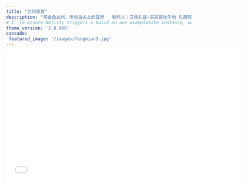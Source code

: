```yaml
---
title: "兰州美食"
description: "来金色兰州，体验舌尖上的甘肃   制作人：艾依扎提·买买提吐尔地 扎西旺姆"
# 1. To ensure Netlify triggers a build on our exampleSite instance, we need to change a file in the exampleSite directory.
theme_version: '2.8.000'
cascade:
 featured_image: '/images/fengmian3.jpg'
---
```

<iframe src="//player.bilibili.com/player.html?aid=479988388&bvid=BV1RT411f78e&cid=1023917257&p=1" scrolling="no" border="0" frameborder="no" framespacing="0" allowfullscreen="true" width="650px" height="350px"> </iframe>
